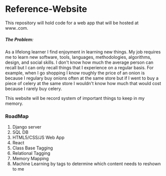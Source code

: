 # Reference-Website
This repository will hold code for a web app that will be hosted at www.<to-be-determined>.com.
  
##### The Problem:
As a lifelong learner I find enjoyment in learning new things.  My job requires me to learn new software, tools, languages, methodologies, algorithms, design, and social skills.
I don't know how much the average person can recall but I can only recall things that I experience on a regular basis.  For example, when I go shopping I know roughly the price of an onion is because I regulary buy onions often at the same store but if I went to buy a piece of celery at the same store I wouldn't know how much that would cost because I rarely buy celery.  

This website will be record system of important things to keep in my memory.

### RoadMap
1. Django server
2. SQL DB
3. HTML5/CSS/JS Web App
4. React
5. Class Base Tagging
6. Relational Tagging
7. Memory Mapping
8. Machine Learning by tags to determine which content needs to reshown to me

